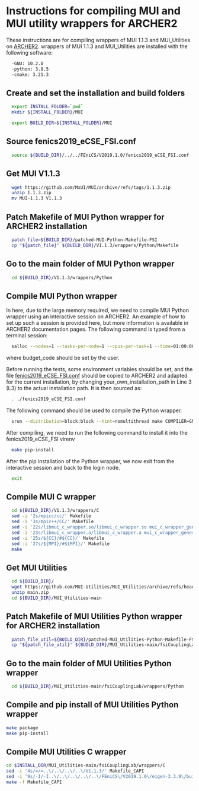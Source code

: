 Instructions for compiling MUI and MUI utility wrappers for ARCHER2
===================================================================

These instructions are for compiling wrappers of MUI 1.1.3 and MUI_Utilities 
on [ARCHER2](https://www.archer2.ac.uk).
wrappers of MUI 1.1.3 and MUI_Utilities are installed with the following software:
```bash
  -GNU: 10.2.0
  -python: 3.8.5
  -cmake: 3.21.3
```

Create and set the installation and build folders
---------------------------------------------
```bash
  export INSTALL_FOLDER=`pwd`
  mkdir ${INSTALL_FOLDER}/MUI

  export BUILD_DIR=${INSTALL_FOLDER}/MUI
```

Source fenics2019_eCSE_FSI.conf
---------------------------------------------
```bash
  source ${BUILD_DIR}/../../FEniCS/V2019.1.0/fenics2019_eCSE_FSI.conf
```

Get MUI V1.1.3
---------------------------------------------
```bash
  wget https://github.com/MxUI/MUI/archive/refs/tags/1.1.3.zip
  unzip 1.1.3.zip
  mv MUI-1.1.3 V1.1.3
```

Patch Makefile of MUI Python wrapper for ARCHER2 installation
---------------------------------------------
```bash
  patch_file=${BUILD_DIR}/patched-MUI-Python-Makefile-FSI 
  cp "${patch_file}" ${BUILD_DIR}/V1.1.3/wrappers/Python/Makefile
```

Go to the main folder of MUI Python wrapper
---------------------------------------------
```bash
  cd ${BUILD_DIR}/V1.1.3/wrappers/Python
```

Compile MUI Python wrapper
---------------------------------------------
In here, due to the large memory required, we need to compile MUI Python wrapper using an interactive session on ARCHER2. An example of how to set up such a session is provided here, but more information is available in ARCHER2 documentation pages. The following command is typed from a terminal session:

```bash
  salloc --nodes=1 --tasks-per-node=1 --cpus-per-task=1 --time=01:00:00 --partition=standard --qos=standard --account=budget_code
```

where budget_code should be set by the user.

Before running the tests, some environment variables should be set, and the file [fenics2019_eCSE_FSI.conf](https://gitlab.com/Wendi-L/archer2_install/-/blob/master/FEniCS/V2019.1.0/fenics2019_eCSE_FSI.conf) should be copied to ARCHER2 and adapted for the current installation, by changing your_own_installation_path in Line 3 (L3) to the actual installation path. It is then sourced as:

```bash
  . ./fenics2019_eCSE_FSI.conf
```

The following command should be used to compile the Python wrapper.

```bash
  srun --distribution=block:block --hint=nomultithread make COMPILER=GNU package
```

After compiling, we need to run the following command to install it into the fenics2019_eCSE_FSI virenv

```bash
  make pip-install
```

After the pip installation of the Python wrapper, we now exit from the interactive session and back to the login node.

```bash
  exit
```

Compile MUI C wrapper
---------------------------------------------
```bash
  cd ${BUILD_DIR}/V1.1.3/wrappers/C
  sed -i '2s/mpicc/cc/' Makefile
  sed -i '3s/mpic++/CC/' Makefile
  sed -i '22s/libmui_c_wrapper.so/libmui_c_wrapper.so mui_c_wrapper_general.o/' Makefile
  sed -i '23s/libmui_c_wrapper.a/libmui_c_wrapper.a mui_c_wrapper_general.o/' Makefile
  sed -i '25s/${CC}/#${CC}/' Makefile
  sed -i '27s/${MPI}/#${MPI}/' Makefile
  make
```

Get MUI Utilities
---------------------------------------------
```bash
  cd ${BUILD_DIR}/
  wget https://github.com/MUI-Utilities/MUI_Utilities/archive/refs/heads/main.zip
  unzip main.zip
  cd ${BUILD_DIR}/MUI_Utilities-main
```

Patch Makefile of MUI Utilities Python wrapper for ARCHER2 installation
---------------------------------------------
```bash
  patch_file_util=${BUILD_DIR}/patched-MUI_Utilities-Python-Makefile-FSI
  cp "${patch_file_util}" ${BUILD_DIR}/MUI_Utilities-main/fsiCouplingLab/wrappers/Python/Makefile
```

Go to the main folder of MUI Utilities Python wrapper
---------------------------------------------
```bash
  cd ${BUILD_DIR}/MUI_Utilities-main/fsiCouplingLab/wrappers/Python
```

Compile and pip install of MUI Utilities Python wrapper
---------------------------------------------
```bash
make package
make pip-install
```

Compile MUI Utilities C wrapper
---------------------------------------------
```bash
cd $INSTALL_DIR/MUI_Utilities-main/fsiCouplingLab/wrappers/C
sed -i '4s/=/=..\/..\/..\/..\/V1.1.3/' Makefile_CAPI
sed -i '9s/-I/-I..\/..\/..\/..\/..\/FEniCS\/V2019.1.0\/eigen-3.3.9\/build\/build\/include\/eigen3/' Makefile_CAPI
make -f Makefile_CAPI
```
